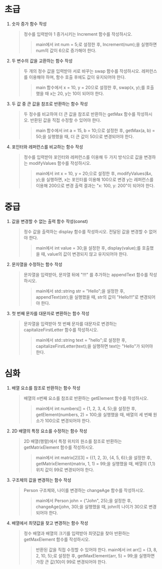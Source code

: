 # 초급
1. 숫자 증가 함수 작성
    >정수를 입력받아 1 증가시키는 Increment 함수를 작성하시오.
    >>main에서 int num = 5;로 설정한 후,
    >>Increment(num);을 실행하면 num의 값이 6으로 증가해야 한다.

2. 두 변수의 값을 교환하는 함수 작성
    >두 개의 정수 값을 입력받아 서로 바꾸는 swap 함수를 작성하시오.
    >레퍼런스를 이용해야 하며, 함수 호출 후에도 값이 유지되어야 한다.
    >>main 함수에서 x = 10, y = 20으로 설정한 후, swap(x, y);를 호출했을 때
    >>x는 20, y는 10이 되어야 한다.

3. 두 값 중 큰 값을 참조로 반환하는 함수 작성
    >두 정수를 비교하여 더 큰 값을 참조로 반환하는 getMax 함수를 작성하시오.
    >반환된 값을 직접 수정할 수 있어야 한다.
    >>main 함수에서 int a = 15, b = 10;으로 설정한 후,
    >>getMax(a, b) = 50;을 실행했을 때, 더 큰 값이 50으로 변경되어야 한다.

4. 포인터와 레퍼런스를 비교하는 함수 작성
    >정수를 입력받아 포인터와 레퍼런스를 이용해 두 가지 방식으로 값을 변경하는 modifyValues 함수를 작성하시오.
    >>main에서 int x = 10, y = 20;으로 설정한 후,
    >>modifyValues(&x, y);을 실행하면,
    >>x는 포인터를 이용해 100으로 변경
    >>y는 레퍼런스를 이용해 200으로 변경
    >>출력 결과는 "x: 100, y: 200"이 되어야 한다.

# 중급

1. 값을 변경할 수 없는 출력 함수 작성(const)
    >정수 값을 출력하는 display 함수를 작성하시오.
    >전달된 값을 변경할 수 없어야 한다.
    >>main에서 int value = 30;을 설정한 후, display(value);를 호출했을 때,
    >>value의 값이 변경되지 않고 유지되어야 한다.

2. 문자열을 수정하는 함수 작성
    >문자열을 입력받아, 문자열 뒤에 "!!!" 를 추가하는 appendText 함수를 작성하시오.
    >>main에서 std::string str = "Hello";을 설정한 후,
    >>appendText(str);을 실행했을 때, str의 값이 "Hello!!!"로 변경되어야 한다.

3. 첫 번째 문자를 대문자로 변환하는 함수 작성
    >문자열을 입력받아 첫 번째 문자를 대문자로 변경하는 capitalizeFirstLetter 함수를 작성하시오.
    >>main에서 std::string text = "hello";로 설정한 후,
    >>capitalizeFirstLetter(text);을 실행하면 text는 "Hello"가 되어야 한다.

# 심화

1. 배열 요소를 참조로 반환하는 함수 작성
    >배열의 n번째 요소를 참조로 반환하는 getElement 함수를 작성하시오.
    >>main에서 int numbers[] = {1, 2, 3, 4, 5};을 설정한 후,
    >>getElement(numbers, 2) = 100;을 실행했을 때, 배열의 세 번째 원소가 100으로 변경되어야 한다.

2. 2D 배열의 특정 요소를 수정하는 함수 작성
    >2D 배열(행렬)에서 특정 위치의 원소를 참조로 반환하는 getMatrixElement 함수를 작성하시오.
    >>main에서 int matrix[2][3] = {{1, 2, 3}, {4, 5, 6}};을 설정한 후,
    >>getMatrixElement(matrix, 1, 1) = 99;을 실행했을 때, 배열의 (1,1) 위치 값이 99로 변경되어야 한다.

3. 구조체의 값을 변경하는 함수 작성
    >Person 구조체와, 나이를 변경하는 changeAge 함수를 작성하시오.
    >>main에서 Person john = {"John", 25};을 설정한 후,
    >>changeAge(john, 30);을 실행했을 때, john의 나이가 30으로 변경되어야 한다.

4. 배열에서 최댓값을 찾고 변경하는 함수 작성
    >정수 배열과 배열의 크기를 입력받아 최댓값을 찾아 반환하는 getMaxElement 함수를 작성하시오.
    >>반환된 값을 직접 수정할 수 있어야 한다.
    >>main에서 int arr[] = {3, 8, 2, 10, 5};로 설정한 후,
    >>getMaxElement(arr, 5) = 99;을 실행하면 가장 큰 값(10)이 99로 변경되어야 한다.